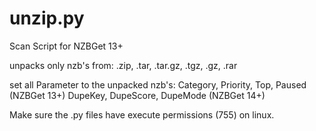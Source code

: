 unzip.py
========

Scan Script for NZBGet 13+

unpacks only nzb's from: .zip, .tar, .tar.gz, .tgz, .gz, .rar

set all Parameter to the unpacked nzb's:
Category, Priority, Top, Paused (NZBGet 13+)
DupeKey, DupeScore, DupeMode (NZBGet 14+)

Make sure the .py files have execute permissions (755) on linux.